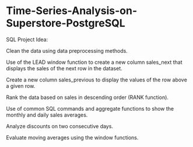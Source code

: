 # Time-Series-Analysis-on-Superstore-PostgreSQL

SQL Project Idea: 

Clean the data using data preprocessing methods.

Use of the LEAD window function to create a new column sales_next that displays the sales of the next row in the dataset.

Create a new column sales_previous to display the values of the row above a given row.

Rank the data based on sales in descending order (RANK function).

Use of common SQL commands and aggregate functions to show the monthly and daily sales averages.

Analyze discounts on two consecutive days.

Evaluate moving averages using the window functions.
